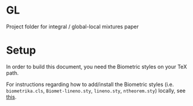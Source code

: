 # GL

Project folder for integral / global-local mixtures paper

# Setup

In order to build this document, you need the Biometric styles on your
TeX path.

For instructions regarding how to add/install the Biometric styles (i.e.
`biometrika.cls`, `Biomet-lineno.sty`, `lineno.sty`, `ntheorem.sty`)
locally, see [this](http://tex.stackexchange.com/a/1138).


